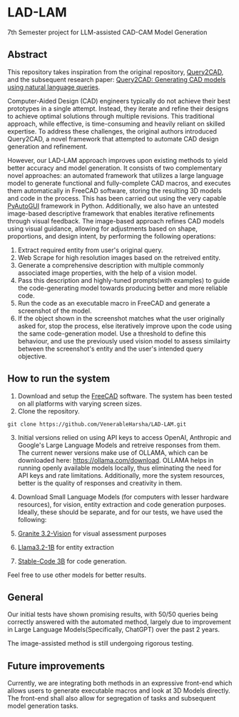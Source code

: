 # LAD-LAM
7th Semester project for LLM-assisted CAD-CAM Model Generation

## Abstract
This repository takes inspiration from the original repository, [Query2CAD](https://github.com/akshay140601/Query2CAD?tab=readme-ov-file), and the subsequent research paper: [Query2CAD: Generating CAD models using natural language queries](https://arxiv.org/abs/2406.00144).

Computer-Aided Design (CAD) engineers typically do not achieve their best prototypes in a single attempt. Instead, they iterate and refine their designs to achieve optimal solutions through multiple revisions. This traditional approach, while effective, is time-consuming and heavily reliant on skilled expertise. To address these challenges, the original authors introduced Query2CAD, a novel framework that attempted to automate CAD design generation and refinement.

However, our LAD-LAM approach improves upon existing methods to yield better accuracy and model generation. It consists of two complementary novel approaches: an automated framework that utilizes a large language model to generate functional and fully-complete CAD macros, and executes them automatically in FreeCAD software, storing the resulting 3D models and code in the process. This has been carried out using the very capable [PyAutoGUI](https://pyautogui.readthedocs.io/en/latest/) framework in Python. Additionally, we also have an untested image-based descriptive framework that enables iterative refinements through visual feedback. The image-based approach refines CAD models using visual guidance, allowing for adjustments based on shape, proportions, and design intent, by performing the following operations:
1. Extract required entity from user's original query.
2. Web Scrape for high resolution images based on the retreived entity.
3. Generate a comprehensive description with multiple commonly associated image properties, with the help of a vision model.
4. Pass this description and highly-tuned prompts(with examples) to guide the code-generating model towards producing better and more reliable code.
5. Run the code as an executable macro in FreeCAD and generate a screenshot of the model.
6. If the object shown in the screenshot matches what the user originally asked for, stop the process, else iteratively improve upon the code using the same code-generation model. Use a threshold to define this behaviour, and use the previously used vision model to assess similairty between the screenshot's entity and the user's intended query objective. 

## How to run the system
1. Download and setup the [FreeCAD](https://github.com/FreeCAD/FreeCAD) software. The system has been tested on all platforms with varying screen sizes.
2. Clone the repository.
```
git clone https://github.com/VenerableHarsha/LAD-LAM.git
```

3. Initial versions relied on using API keys to access OpenAI, Anthropic and Google's Large Language Models and retreive responses from them.
The current newer versions make use of OLLAMA, which can be downloaded here: https://ollama.com/download. OLLAMA helps in running openly available models locally, thus eliminating the need for API keys and rate limitations. Additionally, more the system resources, better is the quality of responses and creativity in them. 

4. Download Small Language Models (for computers with lesser hardware resources), for vision, entity extraction and code generation purposes. Ideally, these should be separate, and for our tests, we have used the following:
1. [Granite 3.2-Vision](https://ollama.com/library/granite3.2-vision) for visual assessment purposes
2. [Llama3.2-1B](https://ollama.com/library/llama3.2) for entity extraction
3. [Stable-Code 3B](https://ollama.com/library/stable-code) for code generation.

Feel free to use other models for better results.

## General
Our initial tests have shown promising results, with 50/50 queries being correctly answered with the automated method, largely due to improvement in Large Language Models(Specifically, ChatGPT) over the past 2 years. 

The image-assisted method is still undergoing rigorous testing.

## Future improvements
Currently, we are integrating both methods in an expressive front-end which allows users to generate executable macros and look at 3D Models directly. The front-end shall also allow for segregation of tasks and subsequent model generation tasks. 
